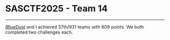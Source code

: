 # SASCTF2025 - Team 14

---

[IBlueDust](https://github.com/iBlueDust) and I achieved 37th/931 teams with 609 points. We both completed two challenges each.